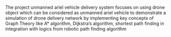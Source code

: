 The project unmanned ariel vehicle delivery system focuses on using drone object which can be considered as unmanned ariel vehicle to demonstrate a simulation of drone delivery network by implementing key concepts of Graph Theory like A* algorithm, 
Dijkstra’s algorithm, shortest path finding in integration with logics from robotic path finding algorithm
